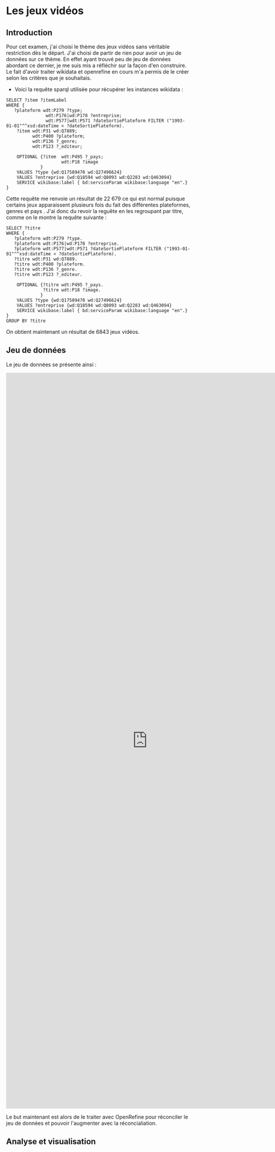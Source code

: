 # Les jeux vidéos
## Introduction
Pour cet examen, j'ai choisi le thème des jeux vidéos sans véritable restriction dès le départ. J'ai choisi de partir de rien pour avoir un jeu de données sur ce thème. En effet ayant trouvé peu de jeu de données abordant ce dernier, je me suis mis a réfléchir sur la façon d'en construire. Le fait d'avoir traiter wikidata et openrefine en cours m'a permis de le créer selon les critères que je souhaitais. 
* Voici la requête sparql utilisée pour récupérer les instances wikidata :

```sparql
SELECT ?item ?itemLabel
WHERE {
   ?plateform wdt:P279 ?type;
               wdt:P176|wd:P178 ?entreprise;
               wdt:P577|wdt:P571 ?dateSortiePlateform FILTER ("1993-01-01"^^xsd:dateTime < ?dateSortiePlateform).
    ?item wdt:P31 wd:Q7889;
          wdt:P400 ?plateform;
          wdt:P136 ?_genre;
          wdt:P123 ?_editeur;
          
    OPTIONAL {?item  wdt:P495 ?_pays;
                     wdt:P18 ?image
             }
    VALUES ?type {wd:Q17589470 wd:Q27496624}
    VALUES ?entreprise {wd:Q18594 wd:Q8093 wd:Q2283 wd:Q463094}
    SERVICE wikibase:label { bd:serviceParam wikibase:language "en".}
}
```
Cette requête me renvoie un résultat de 22 679 ce qui est normal puisque certains jeux apparaissent plusieurs fois du fait des différentes plateformes, genres et pays . J'ai donc du revoir la reguête en les regroupant par titre, comme on le montre la requête suivante :

```sparql
SELECT ?titre
WHERE {
   ?plateform wdt:P279 ?type.
   ?plateform wdt:P176|wd:P178 ?entreprise.
   ?plateform wdt:P577|wdt:P571 ?dateSortiePlateform FILTER ("1993-01-01"^^xsd:dateTime < ?dateSortiePlateform).
   ?titre wdt:P31 wd:Q7889.
   ?titre wdt:P400 ?plateform.
   ?titre wdt:P136 ?_genre.
   ?titre wdt:P123 ?_editeur.
          
    OPTIONAL {?titre wdt:P495 ?_pays.
              ?titre wdt:P18 ?image.
             }
    VALUES ?type {wd:Q17589470 wd:Q27496624}
    VALUES ?entreprise {wd:Q18594 wd:Q8093 wd:Q2283 wd:Q463094}
    SERVICE wikibase:label { bd:serviceParam wikibase:language "en".}
}
GROUP BY ?titre
```
On obtient maintenant un résultat de 6843 jeux vidéos.
## Jeu de données
Le jeu de données se présente ainsi :
<iframe style="width: 80vw; height: 50vh; border: none;" src="https://query.wikidata.org/embed.html#SELECT%20%3Ftitre%0AWHERE%20%7B%0A%20%20%20%3Fplateform%20wdt%3AP279%20%3Ftype.%0A%20%20%20%3Fplateform%20wdt%3AP176%7Cwd%3AP178%20%3Fentreprise.%0A%20%20%20%3Fplateform%20wdt%3AP577%7Cwdt%3AP571%20%3FdateSortiePlateform%20FILTER%20%28%221993-01-01%22%5E%5Exsd%3AdateTime%20%3C%20%3FdateSortiePlateform%29.%0A%20%20%20%3Ftitre%20wdt%3AP31%20wd%3AQ7889.%0A%20%20%20%3Ftitre%20wdt%3AP400%20%3Fplateform.%0A%20%20%20%3Ftitre%20wdt%3AP136%20%3F_genre.%0A%20%20%20%3Ftitre%20wdt%3AP123%20%3F_editeur.%0A%20%20%20%20%20%20%20%20%20%20%0A%20%20%20%20OPTIONAL%20%7B%3Ftitre%20wdt%3AP495%20%3F_pays.%0A%20%20%20%20%20%20%20%20%20%20%20%20%20%20%3Ftitre%20wdt%3AP18%20%3Fimage.%0A%20%20%20%20%20%20%20%20%20%20%20%20%20%7D%0A%20%20%20%20VALUES%20%3Ftype%20%7Bwd%3AQ17589470%20wd%3AQ27496624%7D%0A%20%20%20%20VALUES%20%3Fentreprise%20%7Bwd%3AQ18594%20wd%3AQ8093%20wd%3AQ2283%20wd%3AQ463094%7D%0A%20%20%20%20SERVICE%20wikibase%3Alabel%20%7B%20bd%3AserviceParam%20wikibase%3Alanguage%20%22en%22.%7D%0A%7D%0AGROUP%20BY%20%3Ftitre" referrerpolicy="origin" sandbox="allow-scripts allow-same-origin allow-popups" ></iframe>

Le but maintenant est alors de le traiter avec OpenRefine pour réconciler le jeu de données et pouvoir l'augmenter avec la réconcialiation.


## Analyse et visualisation


